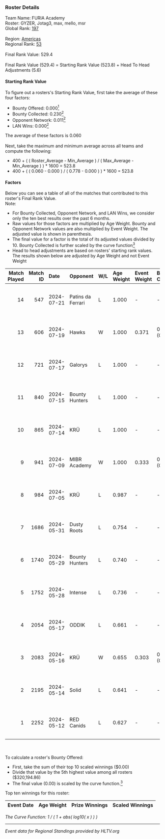 ### Roster Details<br />
Team Name: FURIA Academy<br />
Roster: GYZER, Jotag3, max, mello, msr<br />
Global Rank: [197](../../standings_global_2024_08_06.md)<br />
<br />
Region: [Americas]( ../../standings_americas_2024_08_06.md)<br />
Regional Rank: [53]( ../../standings_americas_2024_08_06.md)<br />
<br />
Final Rank Value:  529.4<br />
<br />
Final Rank Value (529.4) = Starting Rank Value (523.8) + Head To Head Adjustments (5.6)<br />

#### Starting Rank Value<br />
To figure out a rosters's Starting Rank Value, first take the average of these four factors:<br />
- Bounty Offered: 0.000[<sup>1</sup>](#table2)
- Bounty Collected: 0.230[<sup>2</sup>](#table1)
- Opponent Network: 0.011[<sup>2</sup>](#table1)
- LAN Wins: 0.000[<sup>2</sup>](#table1)

The average of these factors is 0.060<br />
<br />
Next, take the maximum and minimum average across all teams and compute the following:<br />
- 400 + ( ( Roster_Average - Min_Average ) / ( Max_Average - Min_Average ) ) * 1600 = 523.8
- 400 + ( ( 0.060 - 0.000 ) / ( 0.778 - 0.000 ) ) * 1600 = 523.8


#### Factors<br />
Below you can see a table of all of the matches that contributed to this roster's Final Rank Value.<br />
Note:<br />

- For Bounty Collected, Opponent Network, and LAN Wins, we consider only the ten best results over the past 6 months.
- Raw values for those factors are multiplied by Age Weight. Bounty and Opponent Network values are also multiplied by Event Weight. The adjusted value is shown in parenthesis.
- The final value for a factor is the total of its adjusted values divided by 10. Bounty Collected is further scaled by the curve function[<sup>3</sup>](#curveFunction)
- Head to head adjustments are based on rosters' starting rank values. The results shown below are adjusted by Age Weight and not Event Weight
<span id="table1"></span><br />


| Match Played | Match ID | Date       | Opponent          | W/L | Age Weight | Event Weight | Bounty Collected | Opponent Network | LAN Wins  | H2H Adj. | Roster                                   |
| -: | -: | :- | :- | :- | :- | :- | :- | :- | :- | -: | :- |
|           14 |      547 | 2024-07-21 | Patins da Ferrari | L   | 1.000      | -            | -                | -                | -         |    -5.97 | GYZER, Jotag3, max, mello, msr           |
|           13 |      606 | 2024-07-19 | Hawks             | W   | 1.000      | 0.371        | 0.000 (0.000)    | 0.028 (0.010)    | 0 (0.000) |    15.40 | GYZER, Jotag3, max, mello, msr           |
|           12 |      721 | 2024-07-17 | Galorys           | L   | 1.000      | -            | -                | -                | -         |    -5.08 | Bruninho, GYZER, Jotag3, max, mello      |
|           11 |      840 | 2024-07-15 | Bounty Hunters    | L   | 1.000      | -            | -                | -                | -         |    -2.41 | GYZER, Jotag3, max, mello, souz4h        |
|           10 |      865 | 2024-07-14 | KRÜ               | L   | 1.000      | -            | -                | -                | -         |    -3.83 | GYZER, Jotag3, max, mello, souz4h        |
|            9 |      941 | 2024-07-09 | MIBR Academy      | W   | 1.000      | 0.333        | 0.000 (0.000)    | 0.000 (0.000)    | 0 (0.000) |    10.11 | GYZER, Jotag3, max, mello, souz4h        |
|            8 |      984 | 2024-07-05 | KRÜ               | L   | 0.987      | -            | -                | -                | -         |    -4.05 | GYZER, Jotag3, max, mello, souz4h        |
|            7 |     1686 | 2024-05-31 | Dusty Roots       | L   | 0.754      | -            | -                | -                | -         |    -3.67 | Bruninho, cerolzin, GYZER, Jotag3, mello |
|            6 |     1740 | 2024-05-29 | Bounty Hunters    | L   | 0.740      | -            | -                | -                | -         |    -2.81 | Bruninho, cerolzin, GYZER, Jotag3, mello |
|            5 |     1752 | 2024-05-28 | Intense           | L   | 0.736      | -            | -                | -                | -         |    -5.55 | Bruninho, cerolzin, GYZER, Jotag3, mello |
|            4 |     2054 | 2024-05-17 | ODDIK             | L   | 0.661      | -            | -                | -                | -         |    -1.78 | Bruninho, cerolzin, GYZER, Jotag3, mello |
|            3 |     2083 | 2024-05-16 | KRÜ               | W   | 0.655      | 0.303        | 0.023 (0.005)    | 0.479 (0.095)    | 0 (0.000) |    18.33 | Bruninho, cerolzin, GYZER, Jotag3, mello |
|            2 |     2195 | 2024-05-14 | Solid             | L   | 0.641      | -            | -                | -                | -         |    -2.36 | Bruninho, cerolzin, GYZER, Jotag3, mello |
|            1 |     2252 | 2024-05-12 | RED Canids        | L   | 0.627      | -            | -                | -                | -         |    -0.76 | Bruninho, cerolzin, GYZER, Jotag3, mello |

<br />
<span id="table2"></span><br />
To calculate a roster's Bounty Offered:<br />

- First, take the sum of their top 10 scaled winnings ($0.00)
- Divide that value by the 5th highest value among all rosters ($320,194.86)
- The final value (0.00) is scaled by the curve function.[<sup>3</sup>](#curveFunction)

Top ten winnings for this roster:<br />

| Event Date | Age Weight | Prize Winnings | Scaled Winnings |
| :- | -: | :- | :- |


<span id="curveFunction"></span>_The Curve Function: 1 / ( 1 + abs( log10( x ) ) )_<br />

---
_Event data for Regional Standings provided by HLTV.org_<br />
